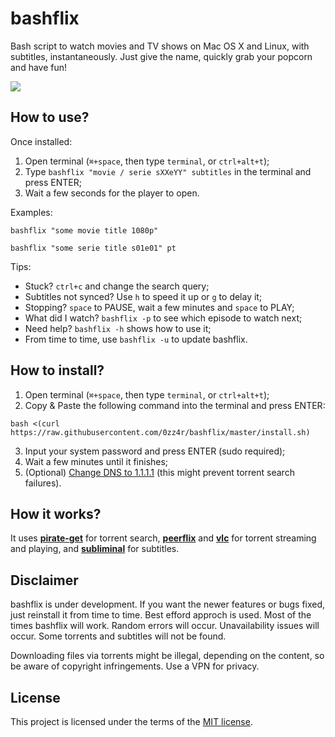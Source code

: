 # bashflix
Bash script to watch movies and TV shows on Mac OS X and Linux, with subtitles, instantaneously. Just give the name, quickly grab your popcorn and have fun!

![](https://media.giphy.com/media/mACRrW4R25kuQLexXn/giphy.gif)

## How to use?
Once installed:
1. Open terminal (`⌘+space`, then type `terminal`, or `ctrl+alt+t`);
2. Type `bashflix "movie / serie sXXeYY" subtitles` in the terminal and press ENTER;
3. Wait a few seconds for the player to open.

Examples:
```
bashflix "some movie title 1080p"
```
```
bashflix "some serie title s01e01" pt
```

Tips:
* Stuck? `ctrl+c` and change the search query;
* Subtitles not synced? Use `h` to speed it up or `g` to delay it;
* Stopping? `space` to PAUSE, wait a few minutes and `space` to PLAY;
* What did I watch? `bashflix -p` to see which episode to watch next;
* Need help? `bashflix -h` shows how to use it;
* From time to time, use `bashflix -u` to update bashflix.

## How to install?
1. Open terminal (`⌘+space`, then type `terminal`, or `ctrl+alt+t`);
2. Copy & Paste the following command into the terminal and press ENTER:
```
bash <(curl https://raw.githubusercontent.com/0zz4r/bashflix/master/install.sh)
```
3. Input your system password and press ENTER (sudo required);
4. Wait a few minutes until it finishes;
5. (Optional) [Change DNS to 1.1.1.1](https://1.1.1.1/dns/) (this might prevent torrent search failures).

## How it works?
It uses [**pirate-get**](https://github.com/vikstrous/pirate-get) for torrent search, [**peerflix**](https://github.com/mafintosh/peerflix) and [**vlc**](https://github.com/videolan/vlc) for torrent streaming and playing,  and [**subliminal**](https://github.com/Diaoul/subliminal) for subtitles.

## Disclaimer
bashflix is under development. If you want the newer features or bugs fixed, just reinstall it from time to time. Best efford approch is used. Most of the times bashflix will work. Random errors will occur. Unavailability issues will occur. Some torrents and subtitles will not be found. 

Downloading files via torrents might be illegal, depending on the content, so be aware of copyright infringements. Use a VPN for privacy.

## License
This project is licensed under the terms of the [MIT license](https://github.com/0zz4r/bashflix/blob/master/LICENSE.md).
